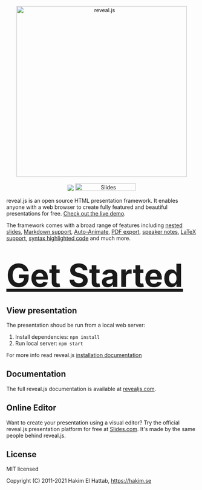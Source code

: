 <p align="center">
  <a href="https://revealjs.com">
  <img src="https://hakim-static.s3.amazonaws.com/reveal-js/logo/v1/reveal-black-text.svg" alt="reveal.js" width="450">
  </a>
  <br><br>
  <a href="https://github.com/hakimel/reveal.js/actions"><img src="https://github.com/hakimel/reveal.js/workflows/tests/badge.svg"></a>
  <a href="https://slides.com/"><img src="https://s3.amazonaws.com/static.slid.es/images/slides-github-banner-320x40.png?1" alt="Slides" width="160" height="20"></a>
</p>

reveal.js is an open source HTML presentation framework. It enables anyone with a web browser to create fully featured and beautiful presentations for free. [Check out the live demo](https://revealjs.com/).

The framework comes with a broad range of features including [nested slides](https://revealjs.com/vertical-slides/), [Markdown support](https://revealjs.com/markdown/), [Auto-Animate](https://revealjs.com/auto-animate/), [PDF export](https://revealjs.com/pdf-export/), [speaker notes](https://revealjs.com/speaker-view/), [LaTeX support](https://revealjs.com/math/), [syntax highlighted code](https://revealjs.com/code/) and much more.

<h1>
  <a href="https://revealjs.com/installation" style="font-size: 3em;">Get Started</a>
</h1>

## View presentation

The presentation shoud be run from a local web server:

1. Install dependencies: `npm install`
2. Run local server: `npm start`

For more info read reveal.js [installation documentation](https://revealjs.com/installation/#full-setup)

## Documentation

The full reveal.js documentation is available at [revealjs.com](https://revealjs.com).

## Online Editor

Want to create your presentation using a visual editor? Try the official reveal.js presentation platform for free at [Slides.com](https://slides.com). It's made by the same people behind reveal.js.

## License

MIT licensed

Copyright (C) 2011-2021 Hakim El Hattab, https://hakim.se
